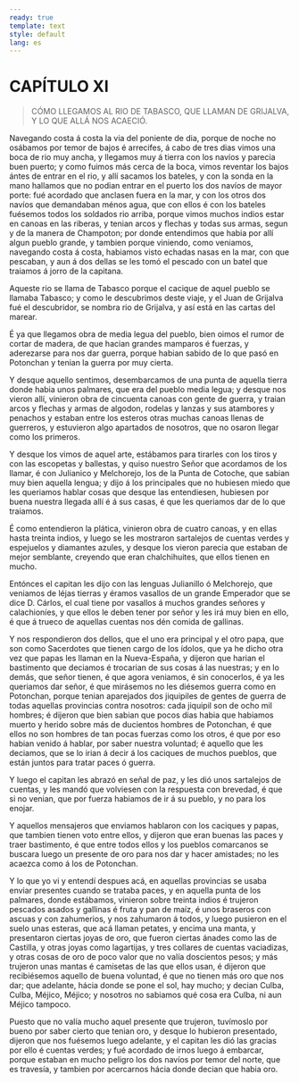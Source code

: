```yaml
---
ready: true
template: text
style: default
lang: es
---
```


# CAPÍTULO XI

> CÓMO LLEGAMOS AL RIO DE TABASCO, QUE LLAMAN DE GRIJALVA, Y LO QUE ALLÁ
> NOS ACAECIÓ.


Navegando costa á costa la via del poniente de dia, porque de noche no
osábamos por temor de bajos é arrecifes, á cabo de tres dias vimos una
boca de rio muy ancha, y llegamos muy á tierra con los navíos y parecia
buen puerto; y como fuimos más cerca de la boca, vimos reventar los
bajos ántes de entrar en el rio, y allí sacamos los bateles, y con la
sonda en la mano hallamos que no podian entrar en el puerto los dos
navíos de mayor porte: fué acordado que anclasen fuera en la mar, y con
los otros dos navíos que demandaban ménos agua, que con ellos é con los
bateles fuésemos todos los soldados rio arriba, porque vimos muchos
indios estar en canoas en las riberas, y tenian arcos y flechas y todas
sus armas, segun y de la manera de Champoton; por donde entendimos que
habia por allí algun pueblo grande, y tambien porque viniendo, como
veniamos, navegando costa á costa, habiamos visto echadas nasas en la
mar, con que pescaban, y aun á dos dellas se les tomó el pescado con un
batel que traiamos á jorro de la capitana.

Aqueste rio se llama de Tabasco porque el cacique de aquel pueblo
se llamaba Tabasco; y como le descubrimos deste viaje, y el Juan de
Grijalva fué el descubridor, se nombra rio de Grijalva, y así está en
las cartas del marear.

É ya que llegamos obra de media legua del pueblo, bien oimos el rumor
de cortar de madera, de que hacian grandes mamparos é fuerzas, y
aderezarse para nos dar guerra, porque habian sabido de lo que pasó en
Potonchan y tenian la guerra por muy cierta.

Y desque aquello sentimos, desembarcamos de una punta de aquella tierra
donde habia unos palmares, que era del pueblo media legua; y desque nos
vieron allí, vinieron obra de cincuenta canoas con gente de guerra,
y traian arcos y flechas y armas de algodon, rodelas y lanzas y sus
atambores y penachos y estaban entre los esteros otras muchas canoas
llenas de guerreros, y estuvieron algo apartados de nosotros, que no
osaron llegar como los primeros.

Y desque los vimos de aquel arte, estábamos para tirarles con los tiros
y con las escopetas y ballestas, y quiso nuestro Señor que acordamos
de los llamar, é con Julianico y Melchorejo, los de la Punta de
Cotoche, que sabian muy bien aquella lengua; y dijo á los principales
que no hubiesen miedo que les queriamos hablar cosas que desque las
entendiesen, hubiesen por buena nuestra llegada allí é á sus casas, é
que les queriamos dar de lo que traiamos.

É como entendieron la plática, vinieron obra de cuatro canoas, y
en ellas hasta treinta indios, y luego se les mostraron sartalejos
de cuentas verdes y espejuelos y diamantes azules, y desque los
vieron parecia que estaban de mejor semblante, creyendo que eran
chalchihuites, que ellos tienen en mucho.

Entónces el capitan les dijo con las lenguas Julianillo ó Melchorejo,
que veniamos de léjas tierras y éramos vasallos de un grande Emperador
que se dice D. Cárlos, el cual tiene por vasallos á muchos grandes
señores y calachioníes, y que ellos le deben tener por señor y les irá
muy bien en ello, é que á trueco de aquellas cuentas nos dén comida de
gallinas.

Y nos respondieron dos dellos, que el uno era principal y el otro
papa, que son como Sacerdotes que tienen cargo de los ídolos, que ya
he dicho otra vez que papas les llaman en la Nueva-España, y dijeron
que harian el bastimento que deciamos é trocarian de sus cosas á las
nuestras; y en lo demás, que señor tienen, é que agora veniamos, é
sin conocerlos, é ya les queriamos dar señor, é que mirásemos no
les diésemos guerra como en Potonchan, porque tenian aparejados dos
jiquipiles de gentes de guerra de todas aquellas provincias contra
nosotros: cada jiquipil son de ocho mil hombres; é dijeron que bien
sabian que pocos dias habia que habiamos muerto y herido sobre más de
ducientos hombres de Potonchan, é que ellos no son hombres de tan pocas
fuerzas como los otros, é que por eso habian venido á hablar, por saber
nuestra voluntad; é aquello que les deciamos, que se lo irian á decir
á los caciques de muchos pueblos, que están juntos para tratar paces ó
guerra.

Y luego el capitan les abrazó en señal de paz, y les dió unos
sartalejos de cuentas, y les mandó que volviesen con la respuesta
con brevedad, é que si no venian, que por fuerza habiamos de ir á su
pueblo, y no para los enojar.

Y aquellos mensajeros que enviamos hablaron con los caciques y papas,
que tambien tienen voto entre ellos, y dijeron que eran buenas las
paces y traer bastimento, é que entre todos ellos y los pueblos
comarcanos se buscara luego un presente de oro para nos dar y hacer
amistades; no les acaezca como á los de Potonchan.

Y lo que yo vi y entendí despues acá, en aquellas provincias se usaba
enviar presentes cuando se trataba paces, y en aquella punta de los
palmares, donde estábamos, vinieron sobre treinta indios é trujeron
pescados asados y gallinas é fruta y pan de maíz, é unos braseros con
ascuas y con zahumerios, y nos zahumaron á todos, y luego pusieron en
el suelo unas esteras, que acá llaman petates, y encima una manta, y
presentaron ciertas joyas de oro, que fueron ciertas ánades como las
de Castilla, y otras joyas como lagartijas, y tres collares de cuentas
vaciadizas, y otras cosas de oro de poco valor que no valía doscientos
pesos; y más trujeron unas mantas é camisetas de las que ellos usan, é
dijeron que recibiésemos aquello de buena voluntad, é que no tienen más
oro que nos dar; que adelante, hácia donde se pone el sol, hay mucho;
y decian Culba, Culba, Méjico, Méjico; y nosotros no sabiamos qué cosa
era Culba, ni aun Méjico tampoco.

Puesto que no valía mucho aquel presente que trujeron, tuvímoslo por
bueno por saber cierto que tenian oro, y desque lo hubieron presentado,
dijeron que nos fuésemos luego adelante, y el capitan les dió las
gracias por ello é cuentas verdes; y fué acordado de irnos luego á
embarcar, porque estaban en mucho peligro los dos navíos por temor del
norte, que es travesía, y tambien por acercarnos hácia donde decian que
habia oro.
